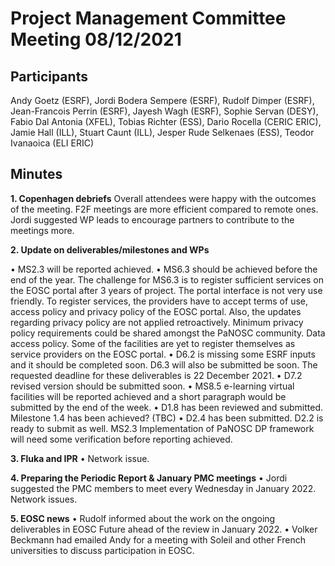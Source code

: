 Project Management Committee Meeting 08/12/2021
===============================================

Participants
--------------
Andy Goetz (ESRF), Jordi Bodera Sempere (ESRF), Rudolf Dimper (ESRF), Jean-Francois Perrin (ESRF), Jayesh Wagh (ESRF), Sophie Servan (DESY), Fabio Dal Antonia (XFEL), Tobias Richter (ESS), Dario Rocella (CERIC ERIC),  Jamie Hall (ILL), Stuart Caunt (ILL), Jesper Rude Selkenaes (ESS), Teodor Ivanaoica (ELI ERIC)

Minutes
--------

**1.	Copenhagen debriefs**
Overall attendees were happy with the outcomes of the meeting. F2F meetings are more efficient compared to remote ones. Jordi suggested WP leads to encourage partners to contribute to the meetings more. 

**2.	Update on deliverables/milestones and WPs**

•	MS2.3 will be reported achieved. 
•	MS6.3 should be achieved before the end of the year. The challenge for MS6.3 is to register sufficient services on the EOSC portal after 3 years of project. The portal interface is not very use friendly. To register services, the providers have to accept terms of use, access policy and privacy policy of the EOSC portal. Also, the updates regarding privacy policy are not applied retroactively. Minimum privacy policy requirements could be shared amongst the PaNOSC community. Data access policy. Some of the facilities are yet to register themselves as service providers on the EOSC portal.
•	D6.2 is missing some ESRF inputs and it should be completed soon. D6.3 will also be submitted be soon. The requested deadline for these deliverables is 22 December 2021. 
•	D7.2 revised version should be submitted soon. 
•	MS8.5 e-learning virtual facilities will be reported achieved and a short paragraph would be submitted by the end of the week.
•	D1.8 has been reviewed and submitted. Milestone 1.4 has been achieved? (TBC)
•	D2.4 has been submitted. D2.2 is ready to submit as well. MS2.3 Implementation of PaNOSC DP framework will need some verification before reporting achieved.

**3.	Fluka and IPR**
•	Network issue.

**4.	Preparing the Periodic Report & January PMC meetings**
•	Jordi suggested the PMC members to meet every Wednesday in January 2022. Network issues.

**5.	EOSC news**
•	Rudolf informed about the work on the ongoing deliverables in EOSC Future ahead of the review in January 2022.
•	Volker Beckmann had emailed Andy for a meeting with Soleil and other French universities to discuss participation in EOSC.  
